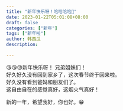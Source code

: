 ```yaml
---
title: "新年快乐呀！哈哈哈哈🍗"
date: 2023-01-22T05:01:08+08:00
draft: false
categories: ["新年"]
tags: ["新年啦"]
author: 韩西瓜
description: 

---
```


😘😘😘新年快乐呀！ 兄弟姐妹们！  
好久好久没有回到家乡了，这次春节终于回来啦。  
好久没有看到爸妈和朋友们了。  
这自由自在的感觉真好，这烟火气真好！

新的一年，希望我好，你也好。😁
